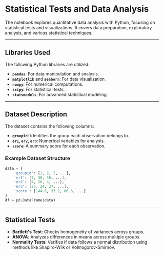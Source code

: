 
# Statistical Tests and Data Analysis

The notebook explores quantitative data analysis with Python, focusing on statistical tests and visualizations. It covers data preparation, exploratory analysis, and various statistical techniques.

---

## Libraries Used

The following Python libraries are utilized:
- **`pandas`**: For data manipulation and analysis.
- **`matplotlib`** and **`seaborn`**: For data visualization.
- **`numpy`**: For numerical computations.
- **`scipy`**: For statistical tests.
- **`statsmodels`**: For advanced statistical modeling.

---

## Dataset Description

The dataset contains the following columns:
- **`groupid`**: Identifies the group each observation belongs to.
- **`er1`, `er2`, `er3`**: Numerical variables for analysis.
- **`score`**: A summary score for each observation.

### Example Dataset Structure
```python
data = {
    'groupid': [1, 2, 3, ...],
    'er1': [7, 30, 36, ...],
    'er2': [4, 26, 4, ...],
    'er3': [27, 24, 27, ...],
    'score': [144.6, 33.2, 86.6, ...]
}
df = pd.DataFrame(data)
```

---

## Statistical Tests

- **Bartlett's Test**: Checks homogeneity of variances across groups.
- **ANOVA**: Analyzes differences in means across multiple groups.
- **Normality Tests**: Verifies if data follows a normal distribution using methods like Shapiro-Wilk or Kolmogorov-Smirnov.
